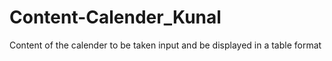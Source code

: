 # Content-Calender_Kunal
Content of the calender to be taken input and be displayed in a table format

